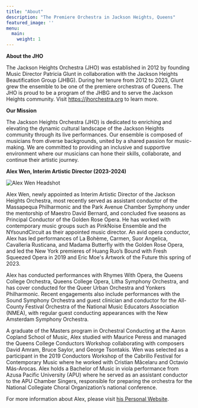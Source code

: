 ```yaml
---
title: "About"
description: "The Premiere Orchestra in Jackson Heights, Queens"
featured_image: ''
menu:
  main:
    weight: 1
---
```


**About the JHO**

The Jackson Heights Orchestra (JHO) was established in 2012 by founding Music Director Patricia Glunt in collaboration with the Jackson Heights Beautification Group (JHBG). During her tenure from 2012 to 2023, Glunt grew the ensemble to be one of the premiere orchestras of Queens. The JHO is proud to be a program of the JHBG and to serve the Jackson Heights community. Visit https://jhorchestra.org to learn more. 

**Our Mission**

The Jackson Heights Orchestra (JHO) is dedicated to enriching and elevating the dynamic cultural landscape of the Jackson Heights community through its live performances. Our ensemble is composed of musicians from diverse backgrounds, united by a shared passion for music-making. We are committed to providing an inclusive and supportive environment where our musicians can hone their skills, collaborate, and continue their artistic journey.

**Alex Wen, Interim Artistic Director (2023-2024)**

![Alex Wen Headshot](/images/alexwen.jpg)

Alex Wen, newly appointed as Interim Artistic Director of the Jackson Heights Orchestra, most recently served as assistant conductor of the Massapequa Philharmonic and the Park Avenue Chamber Symphony under the mentorship of Maestro David Bernard, and concluded five seasons as Principal Conductor of the Golden Rose Opera. He has worked with contemporary music groups such as PinkNoise Ensemble and the NYsoundCircuit as their appointed music director. An avid opera conductor, Alex has led performances of La Bohème, Carmen, Suor Angelica, Cavalleria Rusticana, and Madama Butterfly with the Golden Rose Opera, and led the New York premieres of Huang Ruo’s Bound with Fresh Squeezed Opera in 2019 and Eric Moe's Artwork of the Future this spring of 2023.

Alex has conducted performances with Rhymes With Opera, the Queens College Orchestra, Queens College Opera, Litha Symphony Orchestra, and has cover conducted for the Queer Urban Orchestra and Yonkers Philharmonic. Recent engagements also include performances with the Sound Symphony Orchestra and guest clinician and conductor for the All-County Festival Orchestra of the National Music Educators Association (NMEA), with regular guest conducting appearances with the New Amsterdam Symphony Orchestra.

A graduate of the Masters program in Orchestral Conducting at the Aaron Copland School of Music, Alex studied with Maurice Peress and managed the Queens College Conductors Workshop collaborating with composers David Amram, Bruce Saylor, and George Tsontakis. Wen was selected as a participant in the 2019 Conductors Workshop of the Cabrillo Festival for Contemporary Music where he worked with Cristian Măcelaru and Octavio Más-Arocas. Alex holds a Bachelor of Music in viola performance from Azusa Pacific University (APU) where he served as an assistant conductor to the APU Chamber Singers, responsible for preparing the orchestra for the National Collegiate Choral Organization’s national conference.

For more information about Alex, please visit [his Personal Website](https://www.alexwenmusic.com/).

